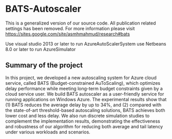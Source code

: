 # BATS-Autoscaler
This is a generalized version of our source code. All publication related settings has been removed.
For more information please visit https://sites.google.com/site/asmhmahmud/research#bats

Use visual studio 2013 or later to run AzureAutoScalerSystem
use Netbeans 8.0 or later to run AzureSimulator


## Summary of the project
In this project, we developed a new autoscaling system for Azure cloud service, called BATS (Budget-constrained AuToScaling), which optimizes delay performance while meeting long-term budget constraints given by a cloud service user. We build BATS autoscaler as a user-friendly service for running applications on Windows Azure. The experimental results show that (1) BATS reduces the average delay by up to 34%, and (2) compared with the state-of-art threshold-based autoscaling solutions, BATS achieves both lower cost and less delay. We also run  discrete simulation studies to complement the implementation results, demonstrating the effectiveness and robustness of our algorithm for reducing both average and tail latency under various workloads and scenarios.


